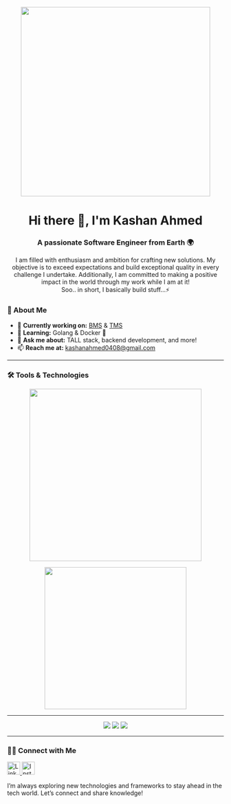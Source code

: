 <p align="center">
    <img src="https://media1.giphy.com/media/v1.Y2lkPTc5MGI3NjExcHk3amVkdHV4dmxjOTI5eGkzdzk0ZmV4N25rZXAxdzR3eGwybzd3MSZlcD12MV9pbnRlcm5hbF9naWZfYnlfaWQmY3Q9Zw/iIqmM5tTjmpOB9mpbn/giphy.gif" width="440">
</p>

<h1 align="center">Hi there 👋, I'm Kashan Ahmed</h1>
<h3 align="center">A passionate Software Engineer from Earth 🌍</h3>

<p align="center">I am filled with enthusiasm and ambition for crafting new solutions.
My objective is to exceed expectations and build exceptional quality in every challenge I undertake. 
Additionally, I am committed to making a positive impact in the world through my work while I am at it!
<br/>Soo.. in short, I basically build stuff...⚡
</p>


### 🚀 About Me

- 🔭 **Currently working on:** [BMS](https://tracker.bexact.co) & [TMS](https://tms.bexact.co)
- 🌱 **Learning:** Golang & Docker 🐳
- 💬 **Ask me about:** TALL stack, backend development, and more!
- 📫 **Reach me at:** [kashanahmed0408@gmail.com](mailto:kashanahmed0408@gmail.com)

---

### 🛠️ Tools & Technologies

<p align="center">
    <img src="https://skillicons.dev/icons?i=laravel,alpinejs,js,php,python,go,bootstrap,tailwind,mysql,sqlite" width="400"/>
</p>

<p align="center">
    <img src="https://skillicons.dev/icons?i=git,github,bitbucket,docker,vscode,neovim,linux,windows,photoshop,figma" width="330"/>
</p>

---

<p align="center">
  <img src="https://github-readme-stats.vercel.app/api/top-langs?username=kashan-amd&show_icons=true&theme=dracula&locale=en&layout=compact" />

  <img src="https://github-readme-stats.vercel.app/api?username=kashan-amd&show_icons=true&theme=tokyonight&hide_border=true&locale=en" />

  <img src="https://github-readme-streak-stats.herokuapp.com/?user=kashan-amd&theme=dark" />
</p>

---

### 👨‍💻 Connect with Me

<p align="left">
    <a href="https://linkedin.com/in/kashanahmed001" target="_blank">
        <img src="https://skillicons.dev/icons?i=linkedin" alt="LinkedIn" width="30"/>
    </a>
    <a href="https://www.instagram.com/kashan_amd/" target="_blank">
        <img src="https://skillicons.dev/icons?i=instagram" alt="Instagram" width="30"/>
    </a>
</p>

I’m always exploring new technologies and frameworks to stay ahead in the tech world. Let’s connect and share knowledge!
